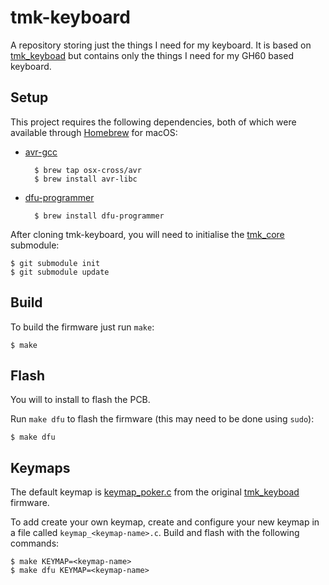 # tmk-keyboard

A repository storing just the things I need for my keyboard. It is based on
[tmk_keyboad](https://github.com/tmk/tmk_keyboard) but contains only the things
I need for my GH60 based keyboard.

## Setup
This project requires the following dependencies, both of which were available
through [Homebrew](http://brew.sh/) for macOS:
* [avr-gcc](http://www.nongnu.org/avr-libc/)

        $ brew tap osx-cross/avr
        $ brew install avr-libc

* [dfu-programmer](https://dfu-programmer.github.io/)

        $ brew install dfu-programmer

After cloning tmk-keyboard, you will need to initialise the
[tmk_core](https://github.com/tmk/tmk_core) submodule:

    $ git submodule init
    $ git submodule update

## Build
To build the firmware just run `make`:

    $ make

## Flash
You will to install  to flash the PCB.

Run `make dfu` to flash the firmware (this may need to be done using `sudo`):

    $ make dfu

## Keymaps
The default keymap is [keymap_poker.c](keymap_poker.c) from the original
[tmk_keyboad](https://github.com/tmk/tmk_keyboard/tree/master/keyboard/gh60)
firmware.

To add create your own keymap, create and configure your new keymap in a file
called `keymap_<keymap-name>.c`. Build and flash with the following commands:

    $ make KEYMAP=<keymap-name>
    $ make dfu KEYMAP=<keymap-name>
